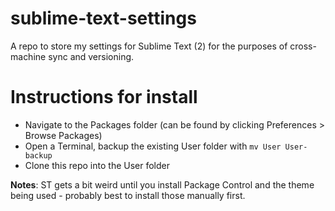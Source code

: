 sublime-text-settings
=====================

A repo to store my settings for Sublime Text (2) for the purposes of cross-machine sync and versioning.

Instructions for install
========================

* Navigate to the Packages folder (can be found by clicking Preferences > Browse Packages)
* Open a Terminal, backup the existing User folder with `mv User User-backup`
* Clone this repo into the User folder

**Notes**: ST gets a bit weird until you install Package Control and the theme being used - probably best to install those manually first.

